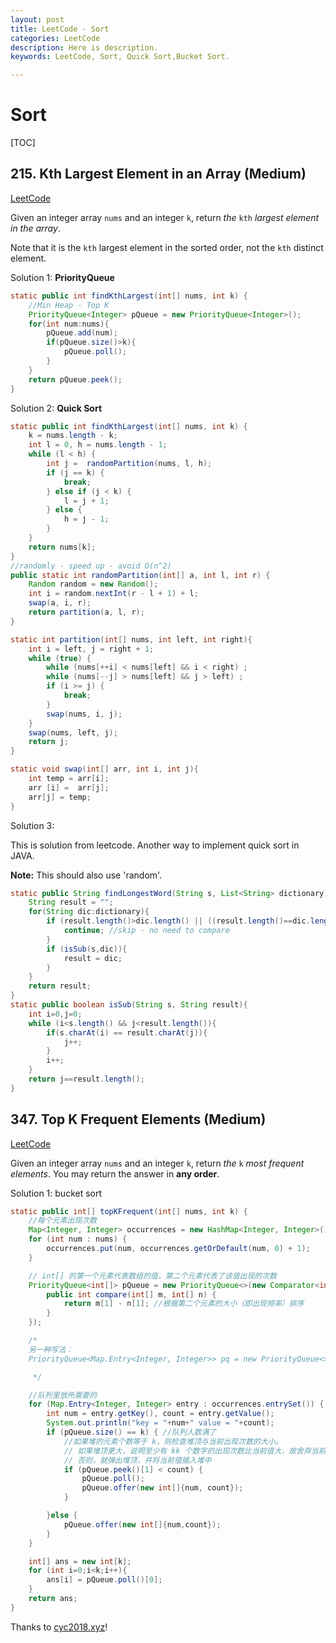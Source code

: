 ```yaml
---
layout: post
title: LeetCode - Sort
categories: LeetCode
description: Here is description.
keywords: LeetCode, Sort, Quick Sort,Bucket Sort. 

---
```


# Sort

[TOC]



## 215\. Kth Largest Element in an Array (Medium)

[LeetCode](https://leetcode.com/problems/kth-largest-element-in-an-array/description/)

Given an integer array `nums` and an integer `k`, return *the* `kth` *largest element in the array*.

Note that it is the `kth` largest element in the sorted order, not the `kth` distinct element.

Solution 1: **PriorityQueue**

```java
static public int findKthLargest(int[] nums, int k) {
    //Min Heap - Top K
    PriorityQueue<Integer> pQueue = new PriorityQueue<Integer>();
    for(int num:nums){
        pQueue.add(num);
        if(pQueue.size()>k){
            pQueue.poll();
        }
    }
    return pQueue.peek();
}
```

Solution 2: **Quick Sort**

```java
static public int findKthLargest(int[] nums, int k) {
    k = nums.length - k;
    int l = 0, h = nums.length - 1;
    while (l < h) {
        int j =  randomPartition(nums, l, h);
        if (j == k) {
            break;
        } else if (j < k) {
            l = j + 1;
        } else {
            h = j - 1;
        }
    }
    return nums[k];
}
//randomly - speed up - avoid O(n^2)
public static int randomPartition(int[] a, int l, int r) {
    Random random = new Random();
    int i = random.nextInt(r - l + 1) + l;
    swap(a, i, r);
    return partition(a, l, r);
}

static int partition(int[] nums, int left, int right){
    int i = left, j = right + 1;
    while (true) {
        while (nums[++i] < nums[left] && i < right) ;
        while (nums[--j] > nums[left] && j > left) ;
        if (i >= j) {
            break;
        }
        swap(nums, i, j);
    }
    swap(nums, left, j);
    return j;
}

static void swap(int[] arr, int i, int j){
    int temp = arr[i];
    arr [i] =  arr[j];
    arr[j] = temp;
}
```

Solution 3:

This is solution from leetcode. Another way to implement quick sort in JAVA.

**Note:** This should also use 'random'.

```java
static public String findLongestWord(String s, List<String> dictionary) {
    String result = "";
    for(String dic:dictionary){
        if (result.length()>dic.length() || ((result.length()==dic.length())&&(result.compareTo(dic))<0)){
            continue; //skip - no need to compare
        }
        if (isSub(s,dic)){
            result = dic;
        }
    }
    return result;
}
static public boolean isSub(String s, String result){
    int i=0,j=0;
    while (i<s.length() && j<result.length()){
        if(s.charAt(i) == result.charAt(j)){
            j++;
        }
        i++;
    }
    return j==result.length();
}
```

## 347\. Top K Frequent Elements (Medium)

[LeetCode](https://leetcode.com/problems/top-k-frequent-elements/description/)

Given an integer array `nums` and an integer `k`, return *the* `k` *most frequent elements*. You may return the answer in **any order**.

Solution 1: bucket sort

```java
static public int[] topKFrequent(int[] nums, int k) {
    //每个元素出现次数
    Map<Integer, Integer> occurrences = new HashMap<Integer, Integer>();
    for (int num : nums) {
        occurrences.put(num, occurrences.getOrDefault(num, 0) + 1);
    }

    // int[] 的第一个元素代表数组的值，第二个元素代表了该值出现的次数
    PriorityQueue<int[]> pQueue = new PriorityQueue<>(new Comparator<int[]>() {
        public int compare(int[] m, int[] n) {
            return m[1] - n[1]; //根据第二个元素的大小（即出现频率）排序
        }
    });

    /*
    另一种写法：
    PriorityQueue<Map.Entry<Integer, Integer>> pq = new PriorityQueue<>((a, b) -> a.getValue()-b.getValue());

     */

    //队列里放所需要的
    for (Map.Entry<Integer, Integer> entry : occurrences.entrySet()) {
        int num = entry.getKey(), count = entry.getValue();
        System.out.println("key = "+num+" value = "+count);
        if (pQueue.size() == k) { //队列人数满了
            //如果堆的元素个数等于 k，则检查堆顶与当前出现次数的大小。
            // 如果堆顶更大，说明至少有 kk 个数字的出现次数比当前值大，故舍弃当前值；
            // 否则，就弹出堆顶，并将当前值插入堆中
            if (pQueue.peek()[1] < count) {
                pQueue.poll();
                pQueue.offer(new int[]{num, count});
            }

        }else {
            pQueue.offer(new int[]{num,count});
        }
    }

    int[] ans = new int[k];
    for (int i=0;i<k;i++){
        ans[i] = pQueue.poll()[0];
    }
    return ans;
}
```

Thanks to [cyc2018.xyz](http://www.cyc2018.xyz/)!

